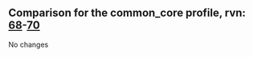 ## Comparison for the common_core profile, rvn: [68](https://github.com/PRO100KatYT/FortniteProfileRevisions/tree/main/profiles/common_core/68%20common_core.json)-[70](https://github.com/PRO100KatYT/FortniteProfileRevisions/tree/main/profiles/common_core/70%20common_core.json)

No changes
